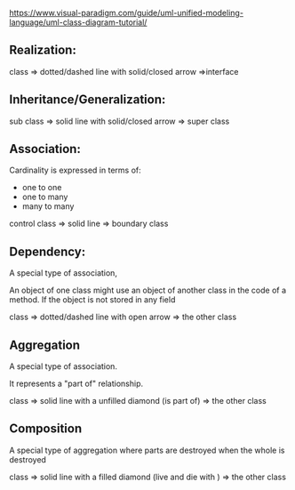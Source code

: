 https://www.visual-paradigm.com/guide/uml-unified-modeling-language/uml-class-diagram-tutorial/

## Realization:  

class => dotted/dashed line with solid/closed arrow =>interface 

## Inheritance/Generalization: 

sub class => solid line with solid/closed arrow => super class



## Association:

Cardinality is expressed in terms of:

- one to one
- one to many
- many to many

control class => solid line => boundary class

## Dependency: 

A special type of association, 

An object of one class might use an object of another class in the code of a method. If the object is not stored in any field

class => dotted/dashed line with open arrow => the other class



## Aggregation

A special type of association.

It represents a "part of" relationship.

class => solid line with a unfilled diamond (is part of) => the other class

## Composition

A special type of aggregation where parts are destroyed when the whole is destroyed

class => solid line with a filled diamond (live and die with ) => the other class

<disqus/>